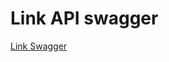 # Link API swagger
[Link Swagger](https://app.swaggerhub.com/apis/Progetto-Barbiere/ProgettoBarbiere/1.0.0#/)
